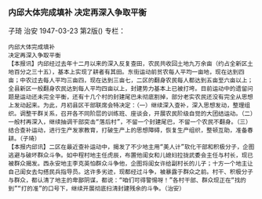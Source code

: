 ### 内邱大体完成填补  决定再深入争取平衡
子琦  治安
1947-03-23
第2版()
专栏：

    内邱大体完成填补
    决定再深入争取平衡
    【本报讯】内邱经过去年十二月以来的深入反复查田，农民共收回土地九万余亩（约占全新区土地百分之三十五），基本上实现了耕者有其田。东街运动前贫农每人平均一亩地，现在达到四亩；中农过去每人平均三亩四，现在达到三亩七，二区的翻身农民每人都达到五亩至六亩以上；全县新区一般翻身农民达到每人平均四亩以上，封建势力基本上已被打垮。目前运动中的遗留问题是运动还未完全平衡，还有十几个村的封建尾巴未彻底割掉，部分老实农民还没有完全从思想上发动起来。为此，月初县区干部联席会特决定：（一）继续深入查补，深入思想发动，整理组织。调整干群关系，召开各不同阶层的训练班、座谈会，开展农民阶级自觉的大团结运动。（二）一般村再深入，继续抽调干部突击“落后村”，不留一个封建尾巴，不留一个农民不翻身。（三）结合查补运动，进行生产发家教育，打破生产上的思想障碍，恢复生产组织，整顿互助，准备春耕。（子琦）
    【本报内邱讯】二区在最近查补运动中，揭发了不少地主用“美人计”软化干部和积极分子，企图逃避与破坏群众斗争。如中程村地主任虎辰，布置他闺女和儿媳妇拉拢武委会主任与村长，现已被群众揭发。西永安地主李克英怕群众斗争他，企图将闺女许给副村长的儿子；十方一个地主让自己闺女去勾搭民兵指导员。这许多劣迹，现都经过斗争，被暴露于群众之前。村干、积极分子与群众，都认清了地主的卑鄙阴谋，都说：“咱们可得警惕呀！”各村干部、群众现正在“找的到”“打的准”的口号下，继续开展彻底扫清封建残余的斗争。（治安）
